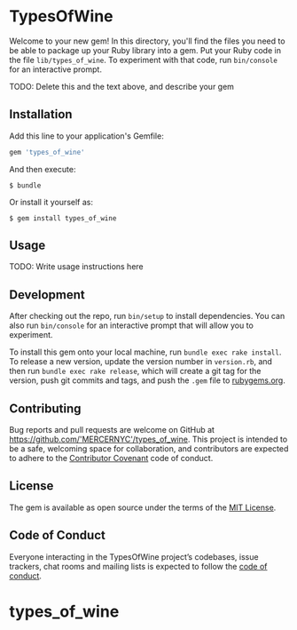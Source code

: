 # TypesOfWine

Welcome to your new gem! In this directory, you'll find the files you need to be able to package up your Ruby library into a gem. Put your Ruby code in the file `lib/types_of_wine`. To experiment with that code, run `bin/console` for an interactive prompt.

TODO: Delete this and the text above, and describe your gem

## Installation

Add this line to your application's Gemfile:

```ruby
gem 'types_of_wine'
```

And then execute:

    $ bundle

Or install it yourself as:

    $ gem install types_of_wine

## Usage

TODO: Write usage instructions here

## Development

After checking out the repo, run `bin/setup` to install dependencies. You can also run `bin/console` for an interactive prompt that will allow you to experiment.

To install this gem onto your local machine, run `bundle exec rake install`. To release a new version, update the version number in `version.rb`, and then run `bundle exec rake release`, which will create a git tag for the version, push git commits and tags, and push the `.gem` file to [rubygems.org](https://rubygems.org).

## Contributing

Bug reports and pull requests are welcome on GitHub at https://github.com/'MERCERNYC'/types_of_wine. This project is intended to be a safe, welcoming space for collaboration, and contributors are expected to adhere to the [Contributor Covenant](http://contributor-covenant.org) code of conduct.

## License

The gem is available as open source under the terms of the [MIT License](https://opensource.org/licenses/MIT).

## Code of Conduct

Everyone interacting in the TypesOfWine project’s codebases, issue trackers, chat rooms and mailing lists is expected to follow the [code of conduct](https://github.com/'MERCERNYC'/types_of_wine/blob/master/CODE_OF_CONDUCT.md).
# types_of_wine
